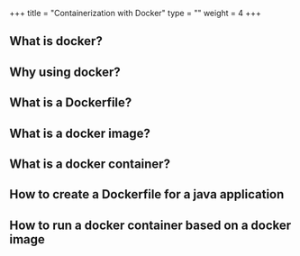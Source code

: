 +++
title = "Containerization with Docker"
type = ""
weight = 4
+++

## What is docker?

## Why using docker?

## What is a Dockerfile?

## What is a docker image?

## What is a docker container?

## How to create a Dockerfile for a java application

## How to run a docker container based on a docker image